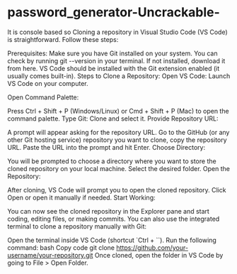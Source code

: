 # password_generator-Uncrackable-
It is console based so Cloning a repository in Visual Studio Code (VS Code) is straightforward. Follow these steps:

Prerequisites: Make sure you have Git installed on your system. You can check by running git --version in your terminal. If not installed, download it from here. VS Code should be installed with the Git extension enabled (it usually comes built-in). Steps to Clone a Repository: Open VS Code: Launch VS Code on your computer.

Open Command Palette:

Press Ctrl + Shift + P (Windows/Linux) or Cmd + Shift + P (Mac) to open the command palette. Type Git: Clone and select it. Provide Repository URL:

A prompt will appear asking for the repository URL. Go to the GitHub (or any other Git hosting service) repository you want to clone, copy the repository URL. Paste the URL into the prompt and hit Enter. Choose Directory:

You will be prompted to choose a directory where you want to store the cloned repository on your local machine. Select the desired folder. Open the Repository:

After cloning, VS Code will prompt you to open the cloned repository. Click Open or open it manually if needed. Start Working:

You can now see the cloned repository in the Explorer pane and start coding, editing files, or making commits. You can also use the integrated terminal to clone a repository manually with Git:

Open the terminal inside VS Code (shortcut `Ctrl + ``). Run the following command: bash Copy code git clone https://github.com/your-username/your-repository.git Once cloned, open the folder in VS Code by going to File > Open Folder.
